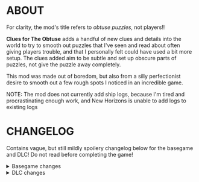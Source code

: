# ABOUT
 
For clarity, the mod's title refers to *obtuse puzzles*, not players!!


**Clues for The Obtuse** adds a handful of new clues and details into the world to try to smooth out puzzles that I've seen and read about often giving players trouble, and that I personally felt could have used a bit more setup.
The clues added aim to be subtle and set up obscure parts of puzzles, not give the puzzle away completely.

This mod was made out of boredom, but also from a silly perfectionist desire to smooth out a few rough spots I noticed in an incredible game.

NOTE: The mod does not currently add ship logs, because I'm tired and procrastinating enough work, and New Horizons is unable to add logs to existing logs


# CHANGELOG

Contains vague, but still mildly spoilery changelog below for the basegame and DLC! Do not read before completing the game!

<details>
  <summary>Basegame changes</summary>
* Added a recording to the White Hole Station
* Added a recording to Brittle Hollow's north pole
* Added some lines to a scroll at the Black Hole Forge
* Added Nomai text to the pit on the path to the High Energy Lab
* Added lines to Feldspar's recording on Dark Bramble
</details>

<details>
  <summary>DLC changes</summary>
* Added light to a tunnel opposite a rotted bridge
* Added lamps along a dark rear path
* Changed the arrangement of some reels
* Added a light source to make some footprints easier to see
</details>
